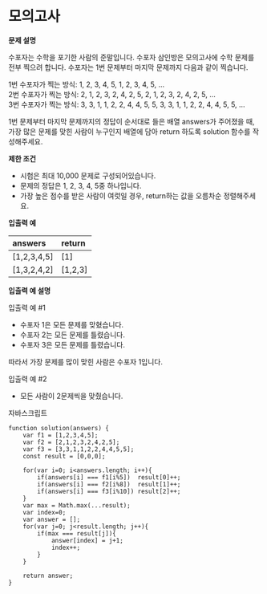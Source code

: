 # 모의고사

**문제 설명**

수포자는 수학을 포기한 사람의 준말입니다. 수포자 삼인방은 모의고사에 수학 문제를 전부 찍으려 합니다. 수포자는 1번 문제부터 마지막 문제까지 다음과 같이 찍습니다.

1번 수포자가 찍는 방식: 1, 2, 3, 4, 5, 1, 2, 3, 4, 5, ...  
2번 수포자가 찍는 방식: 2, 1, 2, 3, 2, 4, 2, 5, 2, 1, 2, 3, 2, 4, 2, 5, ...  
3번 수포자가 찍는 방식: 3, 3, 1, 1, 2, 2, 4, 4, 5, 5, 3, 3, 1, 1, 2, 2, 4, 4, 5, 5, ...

1번 문제부터 마지막 문제까지의 정답이 순서대로 들은 배열 answers가 주어졌을 때, 가장 많은 문제를 맞힌 사람이 누구인지 배열에 담아 return 하도록 solution 함수를 작성해주세요.

**제한 조건**

* 시험은 최대 10,000 문제로 구성되어있습니다.
* 문제의 정답은 1, 2, 3, 4, 5중 하나입니다.
* 가장 높은 점수를 받은 사람이 여럿일 경우, return하는 값을 오름차순 정렬해주세요.

**입출력 예**

| answers | return |
| :--- | :--- |
| \[1,2,3,4,5\] | \[1\] |
| \[1,3,2,4,2\] | \[1,2,3\] |

**입출력 예 설명**

입출력 예 \#1

* 수포자 1은 모든 문제를 맞혔습니다.
* 수포자 2는 모든 문제를 틀렸습니다.
* 수포자 3은 모든 문제를 틀렸습니다.

따라서 가장 문제를 많이 맞힌 사람은 수포자 1입니다.

입출력 예 \#2

* 모든 사람이 2문제씩을 맞췄습니다.



자바스크립트

```text
function solution(answers) {
    var f1 = [1,2,3,4,5];
    var f2 = [2,1,2,3,2,4,2,5];
    var f3 = [3,3,1,1,2,2,4,4,5,5];
    const result = [0,0,0];    
    
    for(var i=0; i<answers.length; i++){
        if(answers[i] === f1[i%5])  result[0]++;
        if(answers[i] === f2[i%8])  result[1]++;
        if(answers[i] === f3[i%10]) result[2]++;
    }
    var max = Math.max(...result);
    var index=0;
    var answer = [];
    for(var j=0; j<result.length; j++){
        if(max === result[j]){
            answer[index] = j+1;
            index++;
        }
    }
    
    return answer;
}


```





